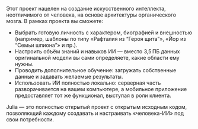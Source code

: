 Этот проект нацелен на создание искусственного интеллекта, неотличимого от человека, на основе архитектуры органического мозга. В рамках проекта вы сможете:

* Выбрать готовую личность с характером, биографией и внешностью (например, шаблоны по типу «Рафталия из “Героя щита”», «Йор из “Семьи шпиона”» и пр.).
* Настроить объём знаний и навыков ИИ — вместо 3,5 ПБ данных оригинальной модели вы сами определяете, какие области ему нужны.
* Проводить дополнительное обучение: загружать собственные данные и задавать желаемые результаты.
* Использовать ИИ полностью локально: серверная часть разворачивается на вашем компьютере, а мобильное приложение предоставляет тот же функционал, выступая в роли клиента.

Julia — это полностью открытый проект с открытым исходным кодом, позволяющий каждому создавать и настраивать «человека-ИИ» под свои потребности.
